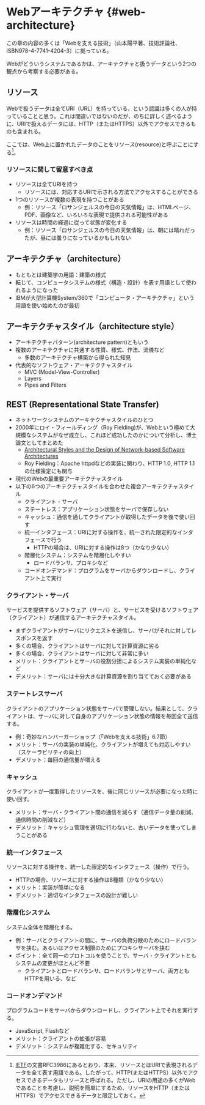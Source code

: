 # Webアーキテクチャ {#web-architecture}
この章の内容の多くは「Webを支える技術」（山本陽平著、技術評論社、ISBN978-4-7741-4204-3）に拠っている。

Webがどういうシステムであるかは、アーキテクチャと扱うデータという2つの観点から考察する必要がある。

## リソース
Webで扱うデータは全てURI（URL）を持っている、という認識は多くの人が持っていることと思う。これは間違いではないのだが、のちに詳しく述べるように、URIで扱えるデータには、HTTP（またはHTTPS）以外でアクセスできるものも含まれる。

ここでは、Web上に置かれたデータのことをリソース(resource)と呼ぶことにする[^1]。

[^1]: [IETF](http://www.ietf.org)の文書RFC3986にあるとおり、本来、リソースとはURIで表現されるデータを全て表す用語である。したがって、HTTP(またはHTTPS）以外でアクセスできるデータもリソースと呼ばれる。ただし、URIの用途の多くがWebであることを考慮し、説明を簡単にするため、リソースをHTTP（またはHTTPS）でアクセスできるデータと限定しておく。

### リソースに関して留意すべき点
* リソースは全てURIを持つ
  * リソースには、対応するURIで示される方法でアクセスすることができる
* 1つのリソースが複数の表現を持つことがある
  * 例：リソース「ロサンジェルスの今日の天気情報」は、HTMLページ、PDF、画像など、いろいろな表現で提供される可能性がある
* リソースは時間の経過に従って状態が変化する
  * 例：リソース「ロサンジェルスの今日の天気情報」は、朝には晴れだったが、昼には曇りになっているかもしれない

## アーキテクチャ（architecture）
- もともとは建築学の用語：建築の様式
- 転じて、コンピュータシステムの様式（構造・設計）を表す用語として使われるようになった
- IBMが大型計算機System/360で「コンピュータ・アーキテクチャ」という用語を使い始めたのが最初

## アーキテクチャスタイル（architecture style）
- アーキテクチャパターン(architecture pattern)ともいう
- 複数のアーキテクチャに共通する性質、様式、作法、流儀など
  - 多数のアーキテクチャ構築から得られた知見
- 代表的なソフトウェア・アーキテクチャスタイル
  - MVC (Model-View-Controller)
  - Layers
  - Pipes and Filters

## REST (Representational State Transfer)
- ネットワークシステムのアーキテクチャスタイルのひとつ
- 2000年にロイ・フィールディング（Roy Fielding)が、Webという極めて大規模なシステムがなぜ成立し、これほど成功したのかについて分析し、博士論文としてまとめた
  - [Architectural Styles and the Design of Network-based Software Architectures](http://www.ics.uci.edu/%7Efielding/pubs/dissertation/top.htm)
  - Roy Fielding：Apache httpdなどの実装に関わり、HTTP 1.0, HTTP 1.1の仕様策定にも関与
- 現代のWebの最重要アーキテクチャスタイル
- 以下の6つのアーキテクチャスタイルを合わせた複合アーキテクチャスタイル
  - クライアント・サーバ
  - ステートレス：アプリケーション状態をサーバで保存しない
  - キャッシュ：通信を通してクライアントが取得したデータを後で使い回す
  - 統一インタフェース：URIに対する操作を、統一された限定的なインタフェースで行う
    - HTTPの場合は、URIに対する操作は8つ（かなり少ない）
  - 階層化システム：システムを階層化しやすい
    - ロードバランサ、プロキシなど
  - コードオンデマンド：プログラムをサーバからダウンロードし、クライアント上で実行

### クライアント・サーバ
サービスを提供するソフトウェア（サーバ）と、サービスを受けるソフトウェア（クライアント）が通信するアーキテクチャスタイル。

- まずクライアントがサーバにリクエストを送信し、サーバがそれに対してレスポンスを返す
- 多くの場合、クライアントはサーバに対して計算資源に劣る
- 多くの場合、クライアントはサーバに対して非常に多い
- メリット：クライアントとサーバの役割分担によるシステム実装の単純化など
- デメリット：サーバには十分大きな計算資源を割り当てておく必要がある

### ステートレスサーバ
クライアントのアプリケーション状態をサーバで管理しない。結果として、クライアントは、サーバに対して自身のアプリケーション状態の情報を毎回全て送信する。

- 例：奇妙なハンバーガーショップ（「Webを支える技術」6.7節）
- メリット：サーバの実装の単純化、クライアントが増えても対応しやすい（スケーラビリティの向上）
- デメリット：毎回の通信量が増える

### キャッシュ
クライアントが一度取得したリソースを、後に同じリソースが必要になった時に使い回す。

- メリット：サーバ・クライアント間の通信を減らす（通信データ量の削減、通信時間の削減など）
- デメリット：キャッシュ管理を適切に行わないと、古いデータを使ってしまうことがある

### 統一インタフェース
リソースに対する操作を、統一した限定的なインタフェース（操作）で行う。

- HTTPの場合、リソースに対する操作は8種類（かなり少ない）
- メリット：実装が簡単になる
- デメリット：適切なインタフェースの設計が難しい

### 階層化システム
システム全体を階層化する。

- 例：サーバとクライアントの間に、サーバの負荷分散のためにロードバランサを挟む。あるいはアクセス制限のためにプロキシサーバを挟む
- ポイント：全て同一のプロトコルを使うことで、サーバ・クライアントともシステムの変更がほとんど不要
  - クライアントとロードバランサ、ロードバランサとサーバ、両方ともHTTPを用いる、など

### コードオンデマンド
プログラムコードをサーバからダウンロードし、クライアント上でそれを実行する。

- JavaScript, Flashなど
- メリット：クライアントの拡張が容易
- デメリット：システムが複雑化する、セキュリティ